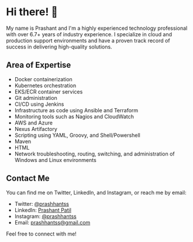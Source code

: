 # Hi there! 👋

My name is Prashant and I'm a highly experienced technology professional with over 6.7+ years of industry experience. I specialize in cloud and production support environments and have a proven track record of success in delivering high-quality solutions.

## Area of Expertise

- Docker containerization
- Kubernetes orchestration
- EKS/ECR container services
- Git administration
- CI/CD using Jenkins
- Infrastructure as code using Ansible and Terraform
- Monitoring tools such as Nagios and CloudWatch
- AWS and Azure
- Nexus Artifactory
- Scripting using YAML, Groovy, and Shell/Powershell
- Maven
- HTML
- Network troubleshooting, routing, switching, and administration of Windows and Linux environments

## Contact Me

You can find me on Twitter, LinkedIn, and Instagram, or reach me by email:

- Twitter: [@prashhantss](https://twitter.com/prashhantss)
- LinkedIn: [Prashant Patil](https://www.linkedin.com/in/prashant-patil-563a33166/)
- Instagram: [@prashhantss](https://www.instagram.com/prashhantss/)
- Email: [prashhantss@gmail.com](mailto:prashhantss@gmail.com)

Feel free to connect with me!
